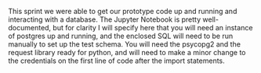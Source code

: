 This sprint we were able to get our prototype code up and running and interacting with a database.  The Jupyter Notebook is pretty well-documented, but for clarity I will specify here that you will need an instance of postgres up and running, and the enclosed SQL will need to be run manually to set up the test schema.  You will need the psycopg2 and the request library ready for python, and will need to make a minor change to the credentials on the first line of code after the import statements.
